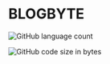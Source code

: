 # BLOGBYTE
![GitHub language count](https://img.shields.io/github/languages/count/IKMalik/BLOGBYTE?style=plastic)

![GitHub code size in bytes](https://img.shields.io/github/languages/code-size/IKMalik/BLOGBYTE?color=3&style=plastic)
